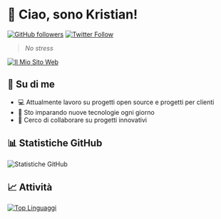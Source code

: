 # 👋 Ciao, sono Kristian!

[![GitHub followers](https://img.shields.io/github/followers/KriEU7?style=social)](https://github.com/KriEU7)
[![Twitter Follow](https://img.shields.io/twitter/follow/kritortora?style=social)](https://twitter.com/kritortora)


> *No stress*

<a href="https://www.kritor.it">
  <img src="https://img.shields.io/badge/www.kritor.it-004cff?style=for-the-badge&logoColor=white" alt="Il Mio Sito Web"/>
</a>

## 🚀 Su di me

- 💻 Attualmente lavoro su progetti open source e progetti per clienti
- 🌱 Sto imparando nuove tecnologie ogni giorno
- 👯 Cerco di collaborare su progetti innovativi

## 📊 Statistiche GitHub

![Statistiche GitHub](https://github-readme-stats.vercel.app/api?username=KriEU7&show_icons=true&theme=tokyonight)

## 📈 Attività

[![Top Linguaggi](https://github-readme-stats.vercel.app/api/top-langs/?username=KriEU7&layout=compact&theme=tokyonight)](https://github.com/KriEU7)
